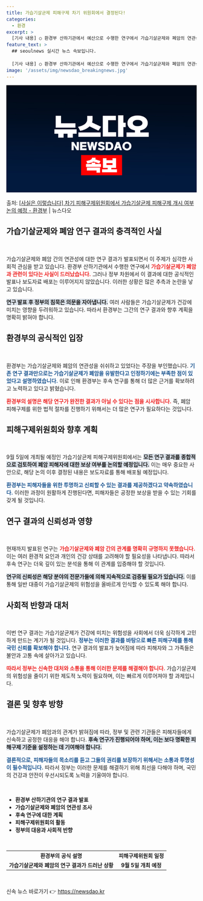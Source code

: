 ```yaml
---
title: 가습기살균제 피해구제 차기 위원회에서 결정된다!
categories:
  - 환경
excerpt: >
  [기사 내용] ○ 환경부 산하기관에서 예산으로 수행한 연구에서 가습기살균제와 폐암의 연관성이 드러났으나, 정…
feature_text: >
  ## seoulnews 실시간 뉴스 속보입니다.

  [기사 내용] ○ 환경부 산하기관에서 예산으로 수행한 연구에서 가습기살균제와 폐암의 연관성이 드러났으나, 정…
image: '/assets/img/newsdao_breakingnews.jpg'
---
```


![뉴스다오 속보](/assets/img/newsdao_breakingnews.jpg)

<p>출처: <a href="https://newsdao.kr/1754" rel="dofollow">[사실은 이렇습니다] 차기 피해구제위원회에서 가습기살균제 피해구제 개시 여부 논의 예정 - 환경부</a> | 뉴스다오</p>

<h2 data-ke-size="size26">가습기살균제와 폐암 연구 결과의 충격적인 사실</h2>

<p data-ke-size="size16">&nbsp;</p>

가습기살균제와 폐암 간의 연관성에 대한 연구 결과가 발표되면서 이 주제가 심각한 사회적 관심을 받고 있습니다. 환경부 산하기관에서 수행한 연구에서 <b><span style="color: #ee2323;">가습기살균제가 폐암과 관련이 있다는 사실이 드러났습니다.</span></b> 그러나 정부 차원에서 이 결과에 대한 공식적인 발표나 보도자료 배포는 이루어지지 않았습니다. 이러한 상황은 많은 추측과 논란을 낳고 있습니다. 

<b><span style="background-color: #21538527;">연구 발표 후 정부의 침묵은 의문을 자아냅니다.</span></b> 여러 사람들은 가습기살균제가 건강에 미치는 영향을 두려워하고 있습니다. 따라서 환경부는 그간의 연구 결과와 향후 계획을 명확히 밝혀야 합니다.

<h2 data-ke-size="size26">환경부의 공식적인 입장</h2>

<p data-ke-size="size16">&nbsp;</p>

환경부는 가습기살균제와 폐암의 연관성을 쉬쉬하고 있었다는 주장을 부인했습니다. <b><span style="color: #1a5490;">기존 연구 결과만으로는 가습기살균제가 폐암을 유발한다고 인정하기에는 부족한 점이 있었다고 설명하였습니다.</span></b> 이로 인해 환경부는 후속 연구를 통해 더 많은 근거를 확보하려고 노력하고 있다고 밝혔습니다. 

<b><span style="color: #ee2323;">환경부의 설명은 해당 연구가 완전한 결과가 아닐 수 있다는 점을 시사합니다.</span></b> 즉, 폐암 피해구제를 위한 법적 절차를 진행하기 위해서는 더 많은 연구가 필요하다는 것입니다.

<h2 data-ke-size="size26">피해구제위원회와 향후 계획</h2>

<p data-ke-size="size16">&nbsp;</p>

9월 5일에 개최될 예정인 가습기살균제 피해구제위원회에서는 <b><span style="background-color: #21538527;">모든 연구 결과를 종합적으로 검토하여 폐암 피해자에 대한 보상 여부를 논의할 예정입니다.</span></b> 이는 매우 중요한 사안으로, 해당 논의 이후 결정된 내용은 보도자료를 통해 배포될 예정입니다. 

<b><span style="color: #1a5490;">환경부는 피해자들을 위한 투명하고 신뢰할 수 있는 결과를 제공하겠다고 약속하였습니다.</span></b> 이러한 과정이 원활하게 진행된다면, 피해자들은 공정한 보상을 받을 수 있는 기회를 갖게 될 것입니다.

<h2 data-ke-size="size26">연구 결과의 신뢰성과 영향</h2>

<p data-ke-size="size16">&nbsp;</p>

현재까지 발표된 연구는 <b><span style="color: #ee2323;">가습기살균제와 폐암 간의 관계를 명확히 규명하지 못했습니다.</span></b> 이는 여러 환경적 요인과 개인의 건강 상태를 고려해야 할 필요성을 나타냅니다. 따라서 후속 연구는 더욱 깊이 있는 분석을 통해 이 관계를 입증해야 할 것입니다.

<b><span style="background-color: #21538527;">연구의 신뢰성은 해당 분야의 전문가들에 의해 지속적으로 검증될 필요가 있습니다.</span></b> 이를 통해 일반 대중이 가습기살균제의 위험성을 올바르게 인식할 수 있도록 해야 합니다.

<h2 data-ke-size="size26">사회적 반향과 대처</h2>

<p data-ke-size="size16">&nbsp;</p>

이번 연구 결과는 가습기살균제가 건강에 미치는 위험성을 사회에서 더욱 심각하게 고민하게 만드는 계기가 될 것입니다. <b><span style="color: #1a5490;">정부는 이러한 결과를 바탕으로 빠른 피해구제를 통해 국민 신뢰를 확보해야 합니다.</span></b> 연구 결과의 발표가 늦어짐에 따라 피해자와 그 가족들은 불안과 고통 속에 살아가고 있습니다.

<b><span style="color: #ee2323;">따라서 정부는 신속한 대처와 소통을 통해 이러한 문제를 해결해야 합니다.</span></b> 가습기살균제의 위험성을 줄이기 위한 제도적 노력이 필요하며, 이는 빠르게 이루어져야 할 과제입니다.

<h2 data-ke-size="size26">결론 및 향후 방향</h2>

<p data-ke-size="size16">&nbsp;</p>

가습기살균제가 폐암과의 관계가 밝혀짐에 따라, 정부 및 관련 기관들은 피해자들에게 신속하고 공정한 대응을 해야 합니다. <b><span style="background-color: #21538527;">후속 연구가 진행되어야 하며, 이는 보다 명확한 피해구제 기준을 설정하는 데 기여해야 합니다.</span></b> 

<b><span style="color: #1a5490;">결론적으로, 피해자들의 목소리를 듣고 그들의 권리를 보장하기 위해서는 소통과 투명성이 필수적입니다.</span></b> 따라서 정부는 이러한 문제를 해결하기 위해 최선을 다해야 하며, 국민의 건강과 안전이 우선시되도록 노력을 기울여야 합니다. 

<p data-ke-size="size16">&nbsp;</p>

<ul>
    <li><b>환경부 산하기관의 연구 결과 발표</b></li>
    <li><b>가습기살균제와 폐암의 연관성 조사</b></li>
    <li><b>후속 연구에 대한 계획</b></li>
    <li><b>피해구제위원회의 활동</b></li>
    <li><b>정부의 대응과 사회적 반향</b></li>
</ul>

<p data-ke-size="size16">&nbsp;</p>

<table>
    <tr>
        <td style="text-align: center; height: 17px;"><b>환경부의 공식 설명</b></td>
        <td style="text-align: center; height: 17px;"><b>피해구제위원회 일정</b></td>
    </tr>
    <tr>
        <td style="text-align: center; height: 17px;"><b>가습기살균제와 폐암의 연구 결과가 드러난 상황</b></td>
        <td style="text-align: center; height: 17px;"><b>9월 5일 개최 예정</b></td>
    </tr>
</table>

<p data-ke-size="size16">&nbsp;</p>  

신속 뉴스 바로가기 👉 <a href="https://newsdao.kr" rel="dofollow">https://newsdao.kr</a>


